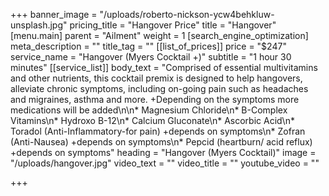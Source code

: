 +++
banner_image = "/uploads/roberto-nickson-ycw4behkluw-unsplash.jpg"
pricing_title = "Hangover Price"
title = "Hangover"
[menu.main]
parent = "Ailment"
weight = 1
[search_engine_optimization]
meta_description = ""
title_tag = ""
[[list_of_prices]]
price = "$247"
service_name = "Hangover (Myers Cocktail +)"
subtitle = "1 hour 30 minutes"
[[service_list]]
body_text = "Comprised of essential multivitamins and other nutrients, this cocktail premix is designed to help hangovers, alleviate chronic symptoms, including on-going pain such as headaches and migraines, asthma and more. +Depending on the symptoms more medications will be added\n\n* Magnesium Chloride\n* B-Complex Vitamins\n* Hydroxo B-12\n* Calcium Gluconate\n* Ascorbic Acid\n* Toradol (Anti-Inflammatory-for pain) +depends on symptoms\n* Zofran (Anti-Nausea) +depends on symptoms\n* Pepcid (heartburn/ acid reflux) +depends on symptoms"
heading = "Hangover (Myers Cocktail)"
image = "/uploads/hangover.jpg"
video_text = ""
video_title = ""
youtube_video = ""

+++
